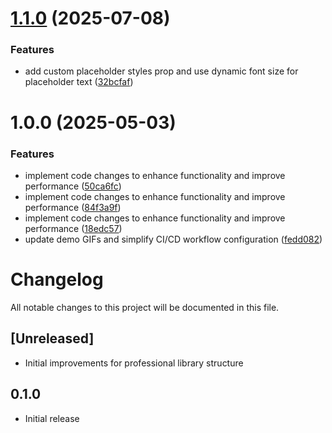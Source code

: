 # [1.1.0](https://github.com/sivantha96/react-native-animated-number-input/compare/v1.0.0...v1.1.0) (2025-07-08)


### Features

* add custom placeholder styles prop and use dynamic font size for placeholder text ([32bcfaf](https://github.com/sivantha96/react-native-animated-number-input/commit/32bcfaf0d12352b071c9dd1e052842e3522d0b9e))

# 1.0.0 (2025-05-03)


### Features

* implement code changes to enhance functionality and improve performance ([50ca6fc](https://github.com/sivantha96/react-native-animated-number-input/commit/50ca6fc654e47e326d48b8900cf07ee84faa4499))
* implement code changes to enhance functionality and improve performance ([84f3a9f](https://github.com/sivantha96/react-native-animated-number-input/commit/84f3a9f5180c1b0bdf6db8ee56f5ab0d848a82b9))
* implement code changes to enhance functionality and improve performance ([18edc57](https://github.com/sivantha96/react-native-animated-number-input/commit/18edc57f279ea5a6920cabea05087915702ffe43))
* update demo GIFs and simplify CI/CD workflow configuration ([fedd082](https://github.com/sivantha96/react-native-animated-number-input/commit/fedd082b5388e59bc234d94fca8ce8cbde5dfd3c))

# Changelog

All notable changes to this project will be documented in this file.

## [Unreleased]

- Initial improvements for professional library structure

## 0.1.0

- Initial release
